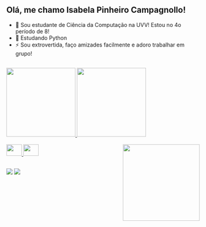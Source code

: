 ## Olá, me chamo Isabela Pinheiro Campagnollo!

- 🔭 Sou estudante de Ciência da Computação na UVV! Estou no 4o período de 8!
- 🌱 Estudando Python
- ⚡ Sou extrovertida, faço amizades facilmente e adoro trabalhar em grupo!

##

  <div>
  <a href="https://github.com/icampagnollo">
  <img height="180em" src="https://github-readme-stats.vercel.app/api?username=icampagnollo&show_icons=true&theme=jolly&include_all_commits=true&count_private=true"/>
  <img height="180em" src="https://github-readme-stats.vercel.app/api/top-langs/?username=icampagnollo&layout=compact&langs_count=16&theme=jolly"/>
</div>

<div style="display: inline_block"><br>
  <img src="https://cdn.jsdelivr.net/gh/devicons/devicon@latest/icons/python/python-original.svg" height="30" width="40"/>
  <img src="https://cdn.jsdelivr.net/gh/devicons/devicon@latest/icons/mysql/mysql-original.svg" height="30" width="40"/>
  <img align="right" src="https://i.pinimg.com/originals/19/80/6e/19806e91932e6054965fc83b85241270.gif" height="200" width="200">
</div>

##

<div> 
    <a href="www.linkedin.com/in/isabela-campagnollo-878537278" target="_blank"><img src="https://img.shields.io/badge/-LinkedIn-%230077B5?style=for-the-badge&logo=linkedin&logoColor=white" target="_blank"></a> 
 <a href="https://www.instagram.com/isacampagnollo/" target="_blank"><img src="https://img.shields.io/badge/-Instagram-%23E4405F?style=for-the-badge&logo=instagram&logoColor=white" target="_blank"></a>
</div>

